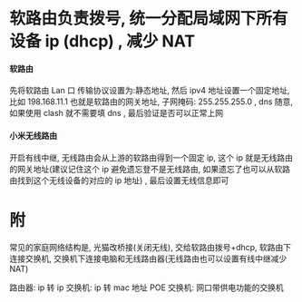 
# 软路由负责拨号, 统一分配局域网下所有设备 ip (dhcp) , 减少 NAT
#### 软路由
先将软路由 Lan 口 传输协议设置为:静态地址, 然后 ipv4 地址设置一个固定地址,比如 198.168.11.1 也就是软路由的网关地址, 子网掩码: 255.255.255.0 , dns 随意, 如果使用 clash 就不需要填 dns , 最后验证是否可以正常上网


#### 小米无线路由
开启有线中继, 无线路由会从上游的软路由得到一个固定 ip,  这个 ip 就是无线路由的网关地址(建议记住这个 ip 避免遗忘登不是无线路由, 如果遗忘了也可以从软路由找到这个无线设备的对应的 ip 地址) , 最后设置无线信息即可


# 附
常见的家庭网络结构是, 光猫改桥接(关闭无线), 交给软路由拨号+dhcp, 软路由下连接交换机, 交换机下连接电脑和无线路由器(无线路由也可以设置有线中继减少 NAT)


路由器: ip 转 ip
交换机: ip 转 mac 地址
POE 交换机: 网口带供电功能的交换机
